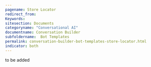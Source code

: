 ```yaml
---
pagename: Store Locator
redirect_from:
Keywords:
sitesection: Documents
categoryname: "Conversational AI"
documentname: Conversation Builder
subfoldername:  Bot Templates
permalink: conversation-builder-bot-templates-store-locator.html
indicator: both
---
```


to be added